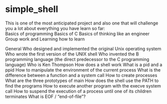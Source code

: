 # simple_shell
 This is one of the most anticipated project and also one that will challenge you a lot about everything you have learn so far:  
 Basics of programming 
 Basics of C 
 Basics of thinking like an engineer 
 Group work and Learning how to learn
 
 General
Who designed and implemented the original Unix operating system
Who wrote the first version of the UNIX shell
Who invented the B programming language (the direct predecessor to the C programming language)
Who is Ken Thompson
How does a shell work
What is a pid and a ppid
How to manipulate the environment of the current process
What is the difference between a function and a system call
How to create processes
What are the three prototypes of main
How does the shell use the PATH to find the programs
How to execute another program with the execve system call
How to suspend the execution of a process until one of its children terminates
What is EOF / “end-of-file”?
